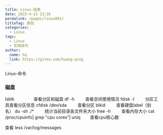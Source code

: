```yaml
---
title: Linux-指南
date: 2022-4-15 13:26
permalink: /pages/linux001/
titleTag: 原创
categories:
  - Linux
tags:
  - Linux
  - 实用技巧
author:
  name: hq
  link: https://gitee.com/huang-qing
---
```


Linux-命令

### 磁盘

lsblk 　　　　                                 查看分区和磁盘
df -h 　　                                        查看空间使用情况
fdisk -l 　　                                    分区工具查看分区信息
cfdisk /dev/sda  　　                      查看分区
blkid 　                                       　查看硬盘label（别名）
du -sh ./* 　　                                统计当前目录各文件夹大小
free -h 　                                    　查看内存大小
cat /proc/cpuinfo| grep "cpu cores"| uniq  　　查看cpu核心数



查看 less /var/log/messages 